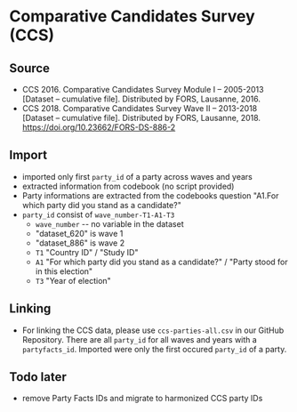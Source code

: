 ﻿# Comparative Candidates Survey (CCS)

## Source

* CCS 2016. Comparative Candidates Survey Module I – 2005-2013 [Dataset – cumulative file]. Distributed by FORS, Lausanne, 2016.
* CCS 2018. Comparative Candidates Survey Wave II – 2013-2018 [Dataset – cumulative file]. Distributed by FORS, Lausanne, 2018. https://doi.org/10.23662/FORS-DS-886-2

## Import

* imported only first `party_id` of a party across waves and years
* extracted information from codebook (no script provided)
* Party informations are extracted from the codebooks question "A1.For which party did you stand as a candidate?"
* `party_id` consist of `wave_number-T1-A1-T3`
  + `wave_number` -- no variable in the dataset
  + "dataset_620" is wave 1
  + "dataset_886" is wave 2
  + `T1` "Country ID" / "Study ID"
  + `A1` "For which party did you stand as a candidate?" / "Party stood for in this election"
  + `T3` "Year of election"

## Linking

* For linking the CCS data, please use `ccs-parties-all.csv` in our GitHub Repository. There are all `party_id` for all waves and years with a `partyfacts_id`. Imported were only the first occured `party_id` of a party.

## Todo later

* remove Party Facts IDs and migrate to harmonized CCS party IDs